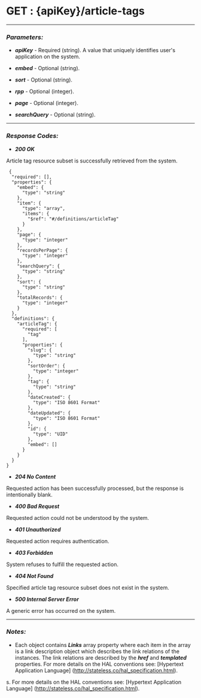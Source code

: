 
# GET : {apiKey}/article-tags 




* * *
### *Parameters:*


- ***apiKey*** - Required (string). A value that uniquely identifies user&#39;s application on the system. 


- ***embed*** - Optional (string).  


- ***sort*** - Optional (string).  


- ***rpp*** - Optional (integer).  


- ***page*** - Optional (integer).  


- ***searchQuery*** - Optional (string).  


* * *
### *Response Codes:*


- ***200  OK*** 

 Article tag resource subset is successfully retrieved from the system. 

```
 {
  "required": [],
  "properties": {
    "embed": {
      "type": "string"
    },
    "item": {
      "type": "array",
      "items": {
        "$ref": "#/definitions/articleTag"
      }
    },
    "page": {
      "type": "integer"
    },
    "recordsPerPage": {
      "type": "integer"
    },
    "searchQuery": {
      "type": "string"
    },
    "sort": {
      "type": "string"
    },
    "totalRecords": {
      "type": "integer"
    }
  },
  "definitions": {
    "articleTag": {
      "required": [
        "tag"
      ],
      "properties": {
        "slug": {
          "type": "string"
        },
        "sortOrder": {
          "type": "integer"
        },
        "tag": {
          "type": "string"
        },
        "dateCreated": {
          "type": "ISO 8601 Format"
        },
        "dateUpdated": {
          "type": "ISO 8601 Format"
        },
        "id": {
          "type": "UID"
        },
        "embed": []
      }
    }
  }
} 

```

- ***204  No Content*** 

 Requested action has been successfully processed, but the response is intentionally blank. 


- ***400  Bad Request*** 

 Requested action could not be understood by the system. 


- ***401  Unauthorized*** 

 Requested action requires authentication. 


- ***403  Forbidden*** 

 System refuses to fulfill the requested action. 


- ***404  Not Found*** 

 Specified article tag resource subset does not exist in the system. 


- ***500  Internal Server Error*** 

 A generic error has occurred on the system. 



* * *
### *Notes:* 
- Each object contains ***Links*** array property where each item in the array is a link description object which describes the link relations of the instances. The link relations are described by the ***href*** and ***templated*** properties. For more details on the HAL conventions see: [Hypertext Application Language] (http://stateless.co/hal_specification.html).

s. For more details on the HAL conventions see: [Hypertext Application Language] (http://stateless.co/hal_specification.html).

